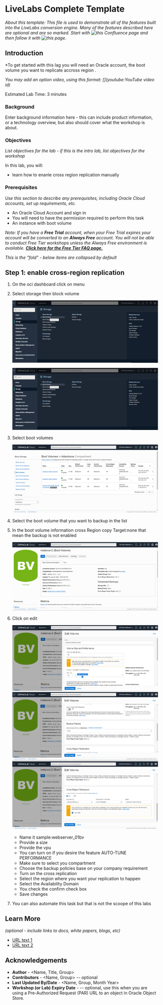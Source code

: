 # LiveLabs Complete Template

*About this template: This file is used to demonstrate all of the features built into the LiveLabs conversion engine. Many of the features described here are optional and are so marked. Start with ![this Confluence page](https://confluence.oraclecorp.com/confluence/display/DBIDDP/Use+the+LiveLabs+Lab+Markdown+Template) and then follow it with ![this page](https://confluence.oraclecorp.com/confluence/display/DBIDDP/LiveLabs+Markdown+Template+New+Features+and+Fixed).*

## Introduction

*To get started with this lag you will need an Oracle account, the boot volume you want to replicate accross region .

*You may add an option video, using this format: [](youtube:YouTube video id)*

  [](youtube:zNKxJjkq0Pw)

Estimated Lab Time: 3 minutes

### Background
Enter background information here - this can include product information, or a technology overview, but also should cover what the workshop is about.

### Objectives

*List objectives for the lab - if this is the intro lab, list objectives for the workshop*

In this lab, you will:
* learn how to enanle cross region replication manually 


### Prerequisites

*Use this section to describe any prerequisites, including Oracle Cloud accounts, set up requirements, etc.*

* An Oracle Cloud Account and sign in
* You will need to have the permission required to perform this task 
* An instance with boot volume 


*Note: If you have a **Free Trial** account, when your Free Trial expires your account will be converted to an **Always Free** account. You will not be able to conduct Free Tier workshops unless the Always Free environment is available. **[Click here for the Free Tier FAQ page.](https://www.oracle.com/cloud/free/faq.html)***

*This is the "fold" - below items are collapsed by default*

## **Step 1**: enable cross-region replication 

<!-- Images -->


1. On the oci dashboard  click on menu  

    

2. Select storage then block volume
     
     ![](images/sample1.png)

    ![Image alt text](images/sample1.png "Image title")

3. Select boot volumes 

      ![](images/sample2.png)


4. Select the boot volume that you want to backup in the list
       
  
5. In the boot volume information cross Region copy Target:none that mean the backup is not enabled

    ![](images/sample3.png)

6. Click on edit

     ![](images/sample4.png)
     ![](images/sample5.png)
     ![](images/sample6.png)

    - Name it   sample:webserver_01bv
    - Provide a size
    - Provide the vpu
    - You can turn on if you desire  the feature AUTO-TUNE PERFORMANCE
    - Make sure to select you compartment
    - Choose the backup policies base on your company requirement 
    - Turn on the cross replication 
    - Select the region where you want your replication to happen
    - Select the Availability Domain
    - You check the confirm check box
    - Save changes

7. You can also automate this task but that is not the scoope of this labs 




## Learn More

*(optional - include links to docs, white papers, blogs, etc)*

* [URL text 1](http://docs.oracle.com)
* [URL text 2](http://docs.oracle.com)

## Acknowledgements
* **Author** - <Name, Title, Group>
* **Contributors** -  <Name, Group> -- optional
* **Last Updated By/Date** - <Name, Group, Month Year>
* **Workshop (or Lab) Expiry Date** - <Month Year> -- optional, use this when you are using a Pre-Authorized Request (PAR) URL to an object in Oracle Object Store.
